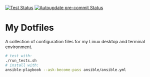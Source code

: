 <!-- markdownlint-disable-next-line -->
[![Test Status](https://github.com/sblask/dotfiles/actions/workflows/test.yml/badge.svg)](https://github.com/sblask/dotfiles/actions/workflows/test.yml)
[![Autoupdate pre-commit Status](https://github.com/sblask/dotfiles/actions/workflows/pre-commit-autoupdate.yml/badge.svg)](https://github.com/sblask/dotfiles/actions/workflows/pre-commit-autoupdate.yml)

My Dotfiles
===========

A collection of configuration files for my Linux desktop and terminal
environment.

```bash
# test with:
./run_tests.sh
# install with:
ansible-playbook --ask-become-pass ansible/ansible.yml
```
